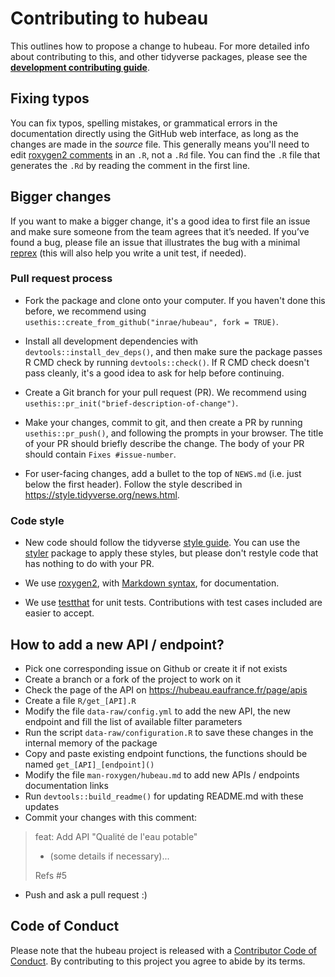 # Contributing to hubeau

This outlines how to propose a change to hubeau. 
For more detailed info about contributing to this, and other tidyverse packages, please see the
[**development contributing guide**](https://rstd.io/tidy-contrib). 

## Fixing typos

You can fix typos, spelling mistakes, or grammatical errors in the documentation directly using the GitHub web interface, as long as the changes are made in the _source_ file. 
This generally means you'll need to edit [roxygen2 comments](https://roxygen2.r-lib.org/articles/roxygen2.html) in an `.R`, not a `.Rd` file. 
You can find the `.R` file that generates the `.Rd` by reading the comment in the first line.

## Bigger changes

If you want to make a bigger change, it's a good idea to first file an issue and make sure someone from the team agrees that it’s needed. 
If you’ve found a bug, please file an issue that illustrates the bug with a minimal 
[reprex](https://www.tidyverse.org/help/#reprex) (this will also help you write a unit test, if needed).

### Pull request process

*   Fork the package and clone onto your computer. If you haven't done this before, we recommend using `usethis::create_from_github("inrae/hubeau", fork = TRUE)`.

*   Install all development dependencies with `devtools::install_dev_deps()`, and then make sure the package passes R CMD check by running `devtools::check()`. 
    If R CMD check doesn't pass cleanly, it's a good idea to ask for help before continuing. 
*   Create a Git branch for your pull request (PR). We recommend using `usethis::pr_init("brief-description-of-change")`.

*   Make your changes, commit to git, and then create a PR by running `usethis::pr_push()`, and following the prompts in your browser.
    The title of your PR should briefly describe the change.
    The body of your PR should contain `Fixes #issue-number`.

*  For user-facing changes, add a bullet to the top of `NEWS.md` (i.e. just below the first header). Follow the style described in <https://style.tidyverse.org/news.html>.

### Code style

*   New code should follow the tidyverse [style guide](https://style.tidyverse.org). 
    You can use the [styler](https://CRAN.R-project.org/package=styler) package to apply these styles, but please don't restyle code that has nothing to do with your PR.  

*  We use [roxygen2](https://cran.r-project.org/package=roxygen2), with [Markdown syntax](https://cran.r-project.org/web/packages/roxygen2/vignettes/rd-formatting.html), for documentation.  

*  We use [testthat](https://cran.r-project.org/package=testthat) for unit tests. 
   Contributions with test cases included are easier to accept.  

## How to add a new API / endpoint?

*  Pick one corresponding issue on Github or create it if not exists
*  Create a branch or a fork of the project to work on it
*  Check the page of the API on <https://hubeau.eaufrance.fr/page/apis>
*  Create a file `R/get_[API].R`
*  Modify the file `data-raw/config.yml` to add the new API, the new endpoint and fill the list of available filter parameters
*  Run the script `data-raw/configuration.R` to save these changes in the internal memory of the package
*  Copy and paste existing endpoint functions, the functions should be named `get_[API]_[endpoint]()`
*  Modify the file `man-roxygen/hubeau.md` to add new APIs / endpoints documentation links
*  Run `devtools::build_readme()` for updating README.md with these updates
*  Commit your changes with this comment:

> feat: Add API "Qualité de l'eau potable"
> 
> - (some details if necessary)...
> 
> Refs #5

* Push and ask a pull request :)

## Code of Conduct

Please note that the hubeau project is released with a
[Contributor Code of Conduct](CODE_OF_CONDUCT.md). By contributing to this
project you agree to abide by its terms.
